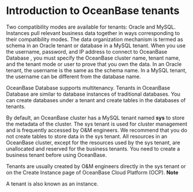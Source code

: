 Introduction to OceanBase tenants 
======================================================



Two compatibility modes are available for tenants: Oracle and MySQL. Instances pull relevant business data together in ways corresponding to their compatibility modes. The data organization mechanism is termed as schema in an Oracle tenant or database in a MySQL tenant. When you use the username, password, and IP address to connect to OceanBase Database , you must specify the OceanBase cluster name, tenant name, and the tenant mode or user to prove that you own the data. In an Oracle tenant, the username is the same as the schema name. In a MySQL tenant, the username can be different from the database name. 

OceanBase Database supports multitenancy. Tenants in OceanBase Database are similar to database instances of traditional databases. You can create databases under a tenant and create tables in the databases of tenants. 

By default, an OceanBase cluster has a MySQL tenant named **sys** to store the metadata of the cluster. The sys tenant is used for cluster management and is frequently accessed by O\&M engineers. We recommend that you do not create tables to store data in the sys tenant. All resources in an OceanBase cluster, except for the resources used by the sys tenant, are unallocated and reserved for the business tenants. You need to create a business tenant before using OceanBase. 

Tenants are usually created by O\&M engineers directly in the sys tenant or on the Create Instance page of OceanBase Cloud Platform (OCP). 
**Note**



A tenant is also known as an instance.

